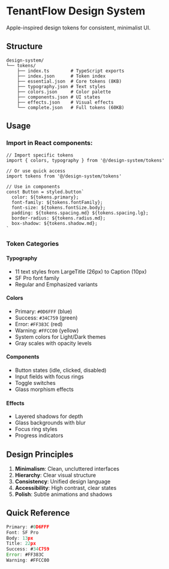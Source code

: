 # TenantFlow Design System

Apple-inspired design tokens for consistent, minimalist UI.

## Structure

```
design-system/
└── tokens/
    ├── index.ts        # TypeScript exports
    ├── index.json      # Token index
    ├── essential.json  # Core tokens (8KB)
    ├── typography.json # Text styles
    ├── colors.json     # Color palette
    ├── components.json # UI states
    ├── effects.json    # Visual effects
    └── complete.json   # Full tokens (60KB)
```

## Usage

### Import in React components:

```tsx
// Import specific tokens
import { colors, typography } from '@/design-system/tokens'

// Or use quick access
import tokens from '@/design-system/tokens'

// Use in components
const Button = styled.button`
  color: ${tokens.primary};
  font-family: ${tokens.fontFamily};
  font-size: ${tokens.fontSize.body};
  padding: ${tokens.spacing.md} ${tokens.spacing.lg};
  border-radius: ${tokens.radius.md};
  box-shadow: ${tokens.shadow.md};
`
```

### Token Categories

#### Typography
- 11 text styles from LargeTitle (26px) to Caption (10px)
- SF Pro font family
- Regular and Emphasized variants

#### Colors
- Primary: `#0D6FFF` (blue)
- Success: `#34C759` (green)
- Error: `#FF383C` (red)
- Warning: `#FFCC00` (yellow)
- System colors for Light/Dark themes
- Gray scales with opacity levels

#### Components
- Button states (idle, clicked, disabled)
- Input fields with focus rings
- Toggle switches
- Glass morphism effects

#### Effects
- Layered shadows for depth
- Glass backgrounds with blur
- Focus ring styles
- Progress indicators

## Design Principles

1. **Minimalism**: Clean, uncluttered interfaces
2. **Hierarchy**: Clear visual structure
3. **Consistency**: Unified design language
4. **Accessibility**: High contrast, clear states
5. **Polish**: Subtle animations and shadows

## Quick Reference

```js
Primary: #0D6FFF
Font: SF Pro
Body: 13px
Title: 22px
Success: #34C759
Error: #FF383C
Warning: #FFCC00
```